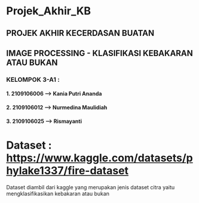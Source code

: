 # Projek_Akhir_KB

## PROJEK AKHIR KECERDASAN BUATAN
## IMAGE PROCESSING - KLASIFIKASI KEBAKARAN ATAU BUKAN

### KELOMPOK 3-A1 :
#### 1. 2109106006 --> Kania Putri Ananda
#### 2. 2109106012 --> Nurmedina Maulidiah
#### 3. 2109106025 --> Rismayanti

# Dataset : https://www.kaggle.com/datasets/phylake1337/fire-dataset
Dataset diambil dari kaggle yang merupakan jenis dataset citra yaitu mengklasifikasikan kebakaran atau bukan
